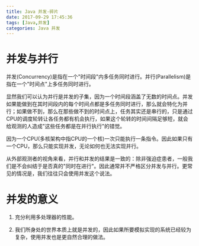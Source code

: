 ```yaml
---
title: Java 并发-碎片
date: 2017-09-29 17:45:36
tags: [Java,并发]
categories: Java 并发
---
```


# 并发与并行

并发(Concurrency)是指在一个"时间段"内多任务同时进行。并行(Parallelism)是指在一个"时间点"上多任务同时进行。

显然我们可以认为并行是并发的子集，因为一个时间段涵盖了无数的时间点。并发如果能做到在其时间段内的每个时间点都是多任务同时进行，那么就会特化为并行；如果做不到，那么在那些做不到的时间点上，任务其实还是串行的，只是通过CPU的调度轮转让各任务都有机会执行，如果这个轮转的时间间隔足够短，就会给观测的人造成"这些任务都是在并行执行"的错觉。

因为一个CPU(多核架构中指CPU的一个核)一次只能执行一条指令。因此如果只有一个CPU，那么只能实现并发，无论如何也无法实现并行。

从外部观测者的视角来看，并行和并发的结果是一致的：除非强迫症患者，一般我们是不会纠结于是否真的"同时在进行"。因此通常并不严格区分并发与并行。更常见的情况是，我们往往只会使用并发这个说法。

<!-- more -->

# 并发的意义

1. 充分利用多处理器的性能。

2. 我们所身处的世界本质上就是并发的，因此如果所要模拟实现的系统已经较为复杂，使用并发也是更自然合理的做法。